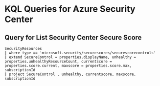 # KQL Queries for Azure Security Center

## Query for List Security Center Secure Score
```
SecurityResources
| where type == 'microsoft.security/securescores/securescorecontrols'
| extend SecureControl = properties.displayName, unhealthy = properties.unhealthyResourceCount, currentscore = properties.score.current, maxscore = properties.score.max, subscriptionId
| project SecureControl , unhealthy, currentscore, maxscore, subscriptionId
```
